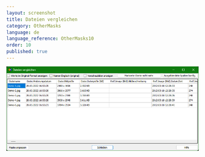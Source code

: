 ```yaml
---
layout: screenshot
title: Dateien vergleichen
category: OtherMasks
language: de
language_reference: OtherMasks10
order: 10
published: true
---
```

<img src="https://raw.githubusercontent.com/QuickImageComment/QuickImageComment/main/UserManual/images/Deutsch-prg/FormCompare.png">
